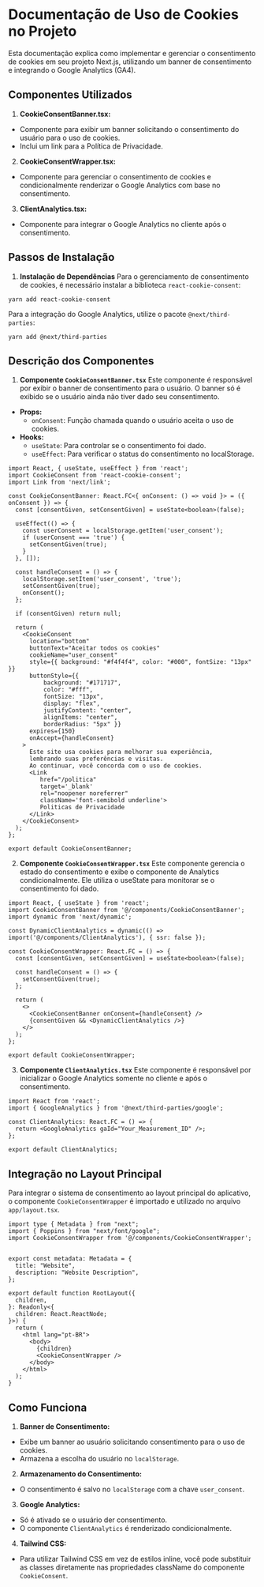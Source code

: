 # Documentação de Uso de Cookies no Projeto
Esta documentação explica como implementar e gerenciar o consentimento de cookies em seu projeto Next.js, utilizando um banner de consentimento e integrando o Google Analytics (GA4).
## Componentes Utilizados
1. **CookieConsentBanner.tsx:**
- Componente para exibir um banner solicitando o consentimento do usuário para o uso de cookies.
- Inclui um link para a Política de Privacidade.
2. **CookieConsentWrapper.tsx:**
- Componente para gerenciar o consentimento de cookies e condicionalmente renderizar o Google Analytics com base no consentimento.
3. **ClientAnalytics.tsx:**
- Componente para integrar o Google Analytics no cliente após o consentimento.
## Passos de Instalação
1. **Instalação de Dependências**
Para o gerenciamento de consentimento de cookies, é necessário instalar a biblioteca ``react-cookie-consent``:

```
yarn add react-cookie-consent
```
Para a integração do Google Analytics, utilize o pacote ``@next/third-parties``:
```
yarn add @next/third-parties
```
## Descrição dos Componentes
1. **Componente ``CookieConsentBanner.tsx``**
Este componente é responsável por exibir o banner de consentimento para o usuário. O banner só é exibido se o usuário ainda não tiver dado seu consentimento.
- **Props:**
  - `onConsent`: Função chamada quando o usuário aceita o uso de cookies.
- **Hooks:**
  - `useState`: Para controlar se o consentimento foi dado.
  - `useEffect`: Para verificar o status do consentimento no localStorage.
```
import React, { useState, useEffect } from 'react';
import CookieConsent from 'react-cookie-consent';
import Link from 'next/link';

const CookieConsentBanner: React.FC<{ onConsent: () => void }> = ({ onConsent }) => {
  const [consentGiven, setConsentGiven] = useState<boolean>(false);

  useEffect(() => {
    const userConsent = localStorage.getItem('user_consent');
    if (userConsent === 'true') {
      setConsentGiven(true);
    }
  }, []);

  const handleConsent = () => {
    localStorage.setItem('user_consent', 'true');
    setConsentGiven(true);
    onConsent();
  };

  if (consentGiven) return null;

  return (
    <CookieConsent
      location="bottom"
      buttonText="Aceitar todos os cookies"
      cookieName="user_consent"
      style={{ background: "#f4f4f4", color: "#000", fontSize: "13px" }}
      buttonStyle={{
          background: "#171717",
          color: "#fff",
          fontSize: "13px",
          display: "flex",
          justifyContent: "center",
          alignItems: "center",
          borderRadius: "5px" }}
      expires={150}
      onAccept={handleConsent}
    >
      Este site usa cookies para melhorar sua experiência,
      lembrando suas preferências e visitas.
      Ao continuar, você concorda com o uso de cookies.
      <Link
         href="/politica"
         target='_blank'
         rel="noopener noreferrer"
         className='font-semibold underline'>
         Politicas de Privacidade
      </Link>
    </CookieConsent>
  );
};

export default CookieConsentBanner;
```
2. **Componente ``CookieConsentWrapper.tsx``**
Este componente gerencia o estado do consentimento e exibe o componente de Analytics condicionalmente. Ele utiliza o useState para monitorar se o consentimento foi dado.

```
import React, { useState } from 'react';
import CookieConsentBanner from '@/components/CookieConsentBanner';
import dynamic from 'next/dynamic';

const DynamicClientAnalytics = dynamic(() => import('@/components/ClientAnalytics'), { ssr: false });

const CookieConsentWrapper: React.FC = () => {
  const [consentGiven, setConsentGiven] = useState<boolean>(false);

  const handleConsent = () => {
    setConsentGiven(true);
  };

  return (
    <>
      <CookieConsentBanner onConsent={handleConsent} />
      {consentGiven && <DynamicClientAnalytics />}
    </>
  );
};

export default CookieConsentWrapper;
```
3. **Componente ``ClientAnalytics.tsx``**
Este componente é responsável por inicializar o Google Analytics somente no cliente e após o consentimento.

```
import React from 'react';
import { GoogleAnalytics } from '@next/third-parties/google';

const ClientAnalytics: React.FC = () => {
  return <GoogleAnalytics gaId="Your_Measurement_ID" />;
};

export default ClientAnalytics;
```
## Integração no Layout Principal
Para integrar o sistema de consentimento ao layout principal do aplicativo, o componente `CookieConsentWrapper` é importado e utilizado no arquivo `app/layout.tsx`.

```
import type { Metadata } from "next";
import { Poppins } from "next/font/google";
import CookieConsentWrapper from '@/components/CookieConsentWrapper';


export const metadata: Metadata = {
  title: "Website",
  description: "Website Description",
};

export default function RootLayout({
  children,
}: Readonly<{
  children: React.ReactNode;
}>) {
  return (
    <html lang="pt-BR">
      <body>
        {children}
        <CookieConsentWrapper />
      </body>
    </html>
  );
}
```
## Como Funciona
1. **Banner de Consentimento:**
- Exibe um banner ao usuário solicitando consentimento para o uso de cookies.
- Armazena a escolha do usuário no ``localStorage``.
2. **Armazenamento do Consentimento:**
- O consentimento é salvo no ``localStorage`` com a chave ``user_consent``.
3. **Google Analytics:**
- Só é ativado se o usuário der consentimento.
- O componente `ClientAnalytics` é renderizado condicionalmente.
4. **Tailwind CSS:**
- Para utilizar Tailwind CSS em vez de estilos inline, você pode substituir as classes diretamente nas propriedades className do componente `CookieConsent`.
